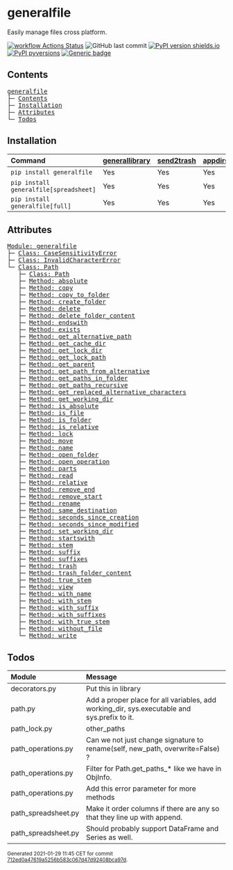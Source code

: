 # generalfile
Easily manage files cross platform.

[![workflow Actions Status](https://github.com/ManderaGeneral/generalfile/workflows/workflow/badge.svg)](https://github.com/ManderaGeneral/generalfile/actions)
![GitHub last commit](https://img.shields.io/github/last-commit/ManderaGeneral/generalfile)
[![PyPI version shields.io](https://img.shields.io/pypi/v/generalfile.svg)](https://pypi.org/project/generalfile/)
[![PyPI pyversions](https://img.shields.io/pypi/pyversions/generalfile.svg)](https://pypi.python.org/pypi/generalfile/)
[![Generic badge](https://img.shields.io/badge/platforms-windows%20%7C%20ubuntu-blue.svg)](https://shields.io/)

## Contents
<pre>
<a href='#generalfile'>generalfile</a>
├─ <a href='#Contents'>Contents</a>
├─ <a href='#Installation'>Installation</a>
├─ <a href='#Attributes'>Attributes</a>
└─ <a href='#Todos'>Todos</a>
</pre>

## Installation
| Command                                | <a href='https://pypi.org/project/generallibrary'>generallibrary</a>   | <a href='https://pypi.org/project/send2trash'>send2trash</a>   | <a href='https://pypi.org/project/appdirs'>appdirs</a>   | <a href='https://pypi.org/project/pandas'>pandas</a>   |
|:---------------------------------------|:-----------------------------------------------------------------------|:---------------------------------------------------------------|:---------------------------------------------------------|:-------------------------------------------------------|
| `pip install generalfile`              | Yes                                                                    | Yes                                                            | Yes                                                      | -                                                      |
| `pip install generalfile[spreadsheet]` | Yes                                                                    | Yes                                                            | Yes                                                      | Yes                                                    |
| `pip install generalfile[full]`        | Yes                                                                    | Yes                                                            | Yes                                                      | Yes                                                    |

## Attributes
<pre>
<a href='https://github.com/ManderaGeneral/generalfile/blob/712ed0a47619a5256b583c067d47d92408bca97d/generalfile/__init__.py#L1'>Module: generalfile</a>
├─ <a href='https://github.com/ManderaGeneral/generalfile/blob/712ed0a47619a5256b583c067d47d92408bca97d/generalfile/errors.py#L4'>Class: CaseSensitivityError</a>
├─ <a href='https://github.com/ManderaGeneral/generalfile/blob/712ed0a47619a5256b583c067d47d92408bca97d/generalfile/errors.py#L5'>Class: InvalidCharacterError</a>
└─ <a href='https://github.com/ManderaGeneral/generalfile/blob/712ed0a47619a5256b583c067d47d92408bca97d/generalfile/path.py#L16'>Class: Path</a>
   ├─ <a href='https://github.com/ManderaGeneral/generalfile/blob/712ed0a47619a5256b583c067d47d92408bca97d/generalfile/path.py#L16'>Class: Path</a>
   ├─ <a href='https://github.com/ManderaGeneral/generalfile/blob/712ed0a47619a5256b583c067d47d92408bca97d/generalfile/path_strings.py#L56'>Method: absolute</a>
   ├─ <a href='https://github.com/ManderaGeneral/generalfile/blob/712ed0a47619a5256b583c067d47d92408bca97d/generalfile/path_operations.py#L11'>Method: copy</a>
   ├─ <a href='https://github.com/ManderaGeneral/generalfile/blob/712ed0a47619a5256b583c067d47d92408bca97d/generalfile/path_operations.py#L211'>Method: copy_to_folder</a>
   ├─ <a href='https://github.com/ManderaGeneral/generalfile/blob/712ed0a47619a5256b583c067d47d92408bca97d/generalfile/path_operations.py#L312'>Method: create_folder</a>
   ├─ <a href='https://github.com/ManderaGeneral/generalfile/blob/712ed0a47619a5256b583c067d47d92408bca97d/generalfile/path_operations.py#L35'>Method: delete</a>
   ├─ <a href='https://github.com/ManderaGeneral/generalfile/blob/712ed0a47619a5256b583c067d47d92408bca97d/generalfile/path_operations.py#L35'>Method: delete_folder_content</a>
   ├─ <a href='https://github.com/ManderaGeneral/generalfile/blob/712ed0a47619a5256b583c067d47d92408bca97d/generalfile/path_strings.py#L99'>Method: endswith</a>
   ├─ <a href='https://github.com/ManderaGeneral/generalfile/blob/712ed0a47619a5256b583c067d47d92408bca97d/generalfile/path_operations.py#L239'>Method: exists</a>
   ├─ <a href='https://github.com/ManderaGeneral/generalfile/blob/712ed0a47619a5256b583c067d47d92408bca97d/generalfile/path_strings.py#L29'>Method: get_alternative_path</a>
   ├─ <a href='https://github.com/ManderaGeneral/generalfile/blob/712ed0a47619a5256b583c067d47d92408bca97d/generalfile/path_operations.py#L329'>Method: get_cache_dir</a>
   ├─ <a href='https://github.com/ManderaGeneral/generalfile/blob/712ed0a47619a5256b583c067d47d92408bca97d/generalfile/path_operations.py#L337'>Method: get_lock_dir</a>
   ├─ <a href='https://github.com/ManderaGeneral/generalfile/blob/712ed0a47619a5256b583c067d47d92408bca97d/generalfile/path_strings.py#L39'>Method: get_lock_path</a>
   ├─ <a href='https://github.com/ManderaGeneral/generalfile/blob/712ed0a47619a5256b583c067d47d92408bca97d/generalfile/path.py#L33'>Method: get_parent</a>
   ├─ <a href='https://github.com/ManderaGeneral/generalfile/blob/712ed0a47619a5256b583c067d47d92408bca97d/generalfile/path_strings.py#L45'>Method: get_path_from_alternative</a>
   ├─ <a href='https://github.com/ManderaGeneral/generalfile/blob/712ed0a47619a5256b583c067d47d92408bca97d/generalfile/path_operations.py#L11'>Method: get_paths_in_folder</a>
   ├─ <a href='https://github.com/ManderaGeneral/generalfile/blob/712ed0a47619a5256b583c067d47d92408bca97d/generalfile/path_operations.py#L11'>Method: get_paths_recursive</a>
   ├─ <a href='https://github.com/ManderaGeneral/generalfile/blob/712ed0a47619a5256b583c067d47d92408bca97d/generalfile/path_strings.py#L19'>Method: get_replaced_alternative_characters</a>
   ├─ <a href='https://github.com/ManderaGeneral/generalfile/blob/712ed0a47619a5256b583c067d47d92408bca97d/generalfile/path_operations.py#L345'>Method: get_working_dir</a>
   ├─ <a href='https://github.com/ManderaGeneral/generalfile/blob/712ed0a47619a5256b583c067d47d92408bca97d/generalfile/path_strings.py#L79'>Method: is_absolute</a>
   ├─ <a href='https://github.com/ManderaGeneral/generalfile/blob/712ed0a47619a5256b583c067d47d92408bca97d/generalfile/path_operations.py#L227'>Method: is_file</a>
   ├─ <a href='https://github.com/ManderaGeneral/generalfile/blob/712ed0a47619a5256b583c067d47d92408bca97d/generalfile/path_operations.py#L233'>Method: is_folder</a>
   ├─ <a href='https://github.com/ManderaGeneral/generalfile/blob/712ed0a47619a5256b583c067d47d92408bca97d/generalfile/path_strings.py#L85'>Method: is_relative</a>
   ├─ <a href='https://github.com/ManderaGeneral/generalfile/blob/712ed0a47619a5256b583c067d47d92408bca97d/generalfile/path_lock.py#L116'>Method: lock</a>
   ├─ <a href='https://github.com/ManderaGeneral/generalfile/blob/712ed0a47619a5256b583c067d47d92408bca97d/generalfile/path_operations.py#L219'>Method: move</a>
   ├─ <a href='https://github.com/ManderaGeneral/generalfile/blob/712ed0a47619a5256b583c067d47d92408bca97d/generalfile/path_strings.py#L153'>Method: name</a>
   ├─ <a href='https://github.com/ManderaGeneral/generalfile/blob/712ed0a47619a5256b583c067d47d92408bca97d/generalfile/path_operations.py#L322'>Method: open_folder</a>
   ├─ <a href='https://github.com/ManderaGeneral/generalfile/blob/712ed0a47619a5256b583c067d47d92408bca97d/generalfile/path_operations.py#L94'>Method: open_operation</a>
   ├─ <a href='https://github.com/ManderaGeneral/generalfile/blob/712ed0a47619a5256b583c067d47d92408bca97d/generalfile/path_strings.py#L147'>Method: parts</a>
   ├─ <a href='https://github.com/ManderaGeneral/generalfile/blob/712ed0a47619a5256b583c067d47d92408bca97d/generalfile/path_operations.py#L120'>Method: read</a>
   ├─ <a href='https://github.com/ManderaGeneral/generalfile/blob/712ed0a47619a5256b583c067d47d92408bca97d/generalfile/path_strings.py#L67'>Method: relative</a>
   ├─ <a href='https://github.com/ManderaGeneral/generalfile/blob/712ed0a47619a5256b583c067d47d92408bca97d/generalfile/path_strings.py#L123'>Method: remove_end</a>
   ├─ <a href='https://github.com/ManderaGeneral/generalfile/blob/712ed0a47619a5256b583c067d47d92408bca97d/generalfile/path_strings.py#L107'>Method: remove_start</a>
   ├─ <a href='https://github.com/ManderaGeneral/generalfile/blob/712ed0a47619a5256b583c067d47d92408bca97d/generalfile/path_operations.py#L11'>Method: rename</a>
   ├─ <a href='https://github.com/ManderaGeneral/generalfile/blob/712ed0a47619a5256b583c067d47d92408bca97d/generalfile/path_strings.py#L139'>Method: same_destination</a>
   ├─ <a href='https://github.com/ManderaGeneral/generalfile/blob/712ed0a47619a5256b583c067d47d92408bca97d/generalfile/path_operations.py#L11'>Method: seconds_since_creation</a>
   ├─ <a href='https://github.com/ManderaGeneral/generalfile/blob/712ed0a47619a5256b583c067d47d92408bca97d/generalfile/path_operations.py#L11'>Method: seconds_since_modified</a>
   ├─ <a href='https://github.com/ManderaGeneral/generalfile/blob/712ed0a47619a5256b583c067d47d92408bca97d/generalfile/path_operations.py#L365'>Method: set_working_dir</a>
   ├─ <a href='https://github.com/ManderaGeneral/generalfile/blob/712ed0a47619a5256b583c067d47d92408bca97d/generalfile/path_strings.py#L91'>Method: startswith</a>
   ├─ <a href='https://github.com/ManderaGeneral/generalfile/blob/712ed0a47619a5256b583c067d47d92408bca97d/generalfile/path_strings.py#L167'>Method: stem</a>
   ├─ <a href='https://github.com/ManderaGeneral/generalfile/blob/712ed0a47619a5256b583c067d47d92408bca97d/generalfile/path_strings.py#L195'>Method: suffix</a>
   ├─ <a href='https://github.com/ManderaGeneral/generalfile/blob/712ed0a47619a5256b583c067d47d92408bca97d/generalfile/path_strings.py#L234'>Method: suffixes</a>
   ├─ <a href='https://github.com/ManderaGeneral/generalfile/blob/712ed0a47619a5256b583c067d47d92408bca97d/generalfile/path_operations.py#L35'>Method: trash</a>
   ├─ <a href='https://github.com/ManderaGeneral/generalfile/blob/712ed0a47619a5256b583c067d47d92408bca97d/generalfile/path_operations.py#L35'>Method: trash_folder_content</a>
   ├─ <a href='https://github.com/ManderaGeneral/generalfile/blob/712ed0a47619a5256b583c067d47d92408bca97d/generalfile/path_strings.py#L181'>Method: true_stem</a>
   ├─ <a href='https://github.com/ManderaGeneral/generalfile/blob/712ed0a47619a5256b583c067d47d92408bca97d/generalfile/path.py#L109'>Method: view</a>
   ├─ <a href='https://github.com/ManderaGeneral/generalfile/blob/712ed0a47619a5256b583c067d47d92408bca97d/generalfile/path_strings.py#L159'>Method: with_name</a>
   ├─ <a href='https://github.com/ManderaGeneral/generalfile/blob/712ed0a47619a5256b583c067d47d92408bca97d/generalfile/path_strings.py#L173'>Method: with_stem</a>
   ├─ <a href='https://github.com/ManderaGeneral/generalfile/blob/712ed0a47619a5256b583c067d47d92408bca97d/generalfile/path_strings.py#L201'>Method: with_suffix</a>
   ├─ <a href='https://github.com/ManderaGeneral/generalfile/blob/712ed0a47619a5256b583c067d47d92408bca97d/generalfile/path_strings.py#L240'>Method: with_suffixes</a>
   ├─ <a href='https://github.com/ManderaGeneral/generalfile/blob/712ed0a47619a5256b583c067d47d92408bca97d/generalfile/path_strings.py#L187'>Method: with_true_stem</a>
   ├─ <a href='https://github.com/ManderaGeneral/generalfile/blob/712ed0a47619a5256b583c067d47d92408bca97d/generalfile/path_operations.py#L259'>Method: without_file</a>
   └─ <a href='https://github.com/ManderaGeneral/generalfile/blob/712ed0a47619a5256b583c067d47d92408bca97d/generalfile/path_operations.py#L108'>Method: write</a>
</pre>

## Todos
| Module              | Message                                                                                     |
|:--------------------|:--------------------------------------------------------------------------------------------|
| decorators.py       | Put this in library                                                                         |
| path.py             | Add a proper place for all variables, add working\_dir, sys.executable and sys.prefix to it. |
| path\_lock.py        | other\_paths                                                                                 |
| path\_operations.py  | Can we not just change signature to rename(self, new\_path, overwrite=False) ?               |
| path\_operations.py  | Filter for Path.get\_paths\_* like we have in ObjInfo.                                        |
| path\_operations.py  | Add this error parameter for more methods                                                   |
| path\_spreadsheet.py | Make it order columns if there are any so that they line up with append.                    |
| path\_spreadsheet.py | Should probably support DataFrame and Series as well.                                       |

<sup>
Generated 2021-01-29 11:45 CET for commit <a href='https://github.com/ManderaGeneral/generalfile/commit/712ed0a47619a5256b583c067d47d92408bca97d'>712ed0a47619a5256b583c067d47d92408bca97d</a>.
</sup>
